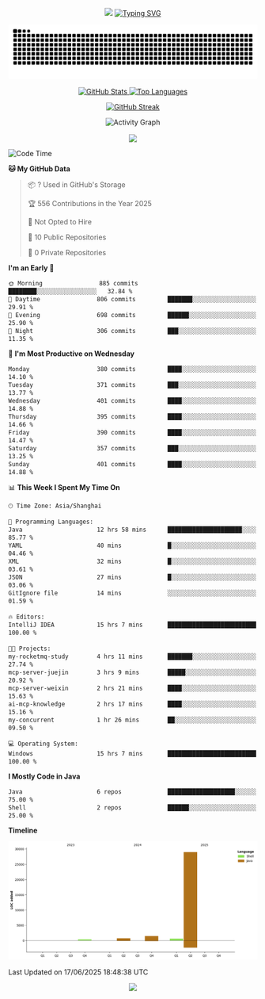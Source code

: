 <!-- -->

<p align="center">
<img src="https://capsule-render.vercel.app/api?type=waving&color=timeGradient&height=300&&section=header&text=HI%20THEME!&fontSize=90&fontAlign=50&fontAlignY=30&desc=I%20am%20AlfonsoKevin!&descAlign=50&descSize=30&descAlignY=60&animation=twinkling" />
    <a align="center" href="https://www.kaijavademo.top/"><img src="https://readme-typing-svg.demolab.com?font=Fira+Code&center=true&pause=1000&width=435&lines=Welcome+to+my+GitHub+profile+page!;%E6%AC%A2%E8%BF%8E%E6%9D%A5%E5%88%B0%E6%88%91%E7%9A%84GitHub%E4%B8%BB%E9%A1%B5%EF%BC%81" alt="Typing SVG" height=200 /> </a>
</p>
 <p align="center"><img src="https://raw.githubusercontent.com/AlfonsoKevin/AlfonsoKevin/output/github-contribution-grid-snake.svg"></p>

</p>


<p align="center" >
  <a href="https://github.com/AlfonsoKevin">  
    <img src="https://github-readme-stats.vercel.app/api/?username=AlfonsoKevin&layout=compact&border_radius=20" width="400"  alt="GitHub Stats" />
  </a>
  <a href="https://www.kaijavademo.top/">
    <img src="https://github-readme-stats.vercel.app/api/top-langs/?username=AlfonsoKevin&layout=compact&border_radius=20" width=400 alt="Top Languages"/>
  </a>
</p>


<p align="center">
    <a href="https://github.com/AlfonsoKevin">
    <img src="https://streak-stats.demolab.com?user=AlfonsoKevin&theme=transparent&hide_border=false%C2%A0%C2%A0%E5%81%87&short_numbers=false%C2%A0%C2%A0%E5%81%87&card_width=595&card_height=234" height="400"  alt="GitHub Streak" />
    </a>
</p>



<p align="center">
    <img width="800" src="https://github-readme-activity-graph.vercel.app/graph?username=AlfonsoKevin&theme=github-compact&hide_border=true&area=true&from=2024-06-01&to=2024-12-31&grid=false&custom_title=Activity%20Graph" alt="Activity Graph" title="Activity Graph" />
</p> 




<p align="center">
	<img align="center" src="https://skillicons.dev/icons?i=idea,java,mysql,redis,spring,rocket,html,css,js,react,linux,py,c,clion,docker,md,stackoverflow&theme=light" />    
</p>


<!--START_SECTION:waka-->
![Code Time](http://img.shields.io/badge/Code%20Time-120%20hrs%2057%20mins-blue)

**🐱 My GitHub Data** 

> 📦 ? Used in GitHub's Storage 
 > 
> 🏆 556 Contributions in the Year 2025
 > 
> 🚫 Not Opted to Hire
 > 
> 📜 10 Public Repositories 
 > 
> 🔑 0 Private Repositories 
 > 
**I'm an Early 🐤** 

```text
🌞 Morning                885 commits         ████████░░░░░░░░░░░░░░░░░   32.84 % 
🌆 Daytime                806 commits         ███████░░░░░░░░░░░░░░░░░░   29.91 % 
🌃 Evening                698 commits         ██████░░░░░░░░░░░░░░░░░░░   25.90 % 
🌙 Night                  306 commits         ███░░░░░░░░░░░░░░░░░░░░░░   11.35 % 
```
📅 **I'm Most Productive on Wednesday** 

```text
Monday                   380 commits         ████░░░░░░░░░░░░░░░░░░░░░   14.10 % 
Tuesday                  371 commits         ███░░░░░░░░░░░░░░░░░░░░░░   13.77 % 
Wednesday                401 commits         ████░░░░░░░░░░░░░░░░░░░░░   14.88 % 
Thursday                 395 commits         ████░░░░░░░░░░░░░░░░░░░░░   14.66 % 
Friday                   390 commits         ████░░░░░░░░░░░░░░░░░░░░░   14.47 % 
Saturday                 357 commits         ███░░░░░░░░░░░░░░░░░░░░░░   13.25 % 
Sunday                   401 commits         ████░░░░░░░░░░░░░░░░░░░░░   14.88 % 
```


📊 **This Week I Spent My Time On** 

```text
🕑︎ Time Zone: Asia/Shanghai

💬 Programming Languages: 
Java                     12 hrs 58 mins      █████████████████████░░░░   85.77 % 
YAML                     40 mins             █░░░░░░░░░░░░░░░░░░░░░░░░   04.46 % 
XML                      32 mins             █░░░░░░░░░░░░░░░░░░░░░░░░   03.61 % 
JSON                     27 mins             █░░░░░░░░░░░░░░░░░░░░░░░░   03.06 % 
GitIgnore file           14 mins             ░░░░░░░░░░░░░░░░░░░░░░░░░   01.59 % 

🔥 Editors: 
IntelliJ IDEA            15 hrs 7 mins       █████████████████████████   100.00 % 

🐱‍💻 Projects: 
my-rocketmq-study        4 hrs 11 mins       ███████░░░░░░░░░░░░░░░░░░   27.74 % 
mcp-server-juejin        3 hrs 9 mins        █████░░░░░░░░░░░░░░░░░░░░   20.92 % 
mcp-server-weixin        2 hrs 21 mins       ████░░░░░░░░░░░░░░░░░░░░░   15.63 % 
ai-mcp-knowledge         2 hrs 17 mins       ████░░░░░░░░░░░░░░░░░░░░░   15.16 % 
my-concurrent            1 hr 26 mins        ██░░░░░░░░░░░░░░░░░░░░░░░   09.50 % 

💻 Operating System: 
Windows                  15 hrs 7 mins       █████████████████████████   100.00 % 
```

**I Mostly Code in Java** 

```text
Java                     6 repos             ███████████████████░░░░░░   75.00 % 
Shell                    2 repos             ██████░░░░░░░░░░░░░░░░░░░   25.00 % 
```



**Timeline**

![Lines of Code chart](https://raw.githubusercontent.com/AlfonsoKevin/AlfonsoKevin/main/assets/bar_graph.png)


 Last Updated on 17/06/2025 18:48:38 UTC
<!--END_SECTION:waka-->

<p align="center">
    <a href="https://github.com/AlfonsoKevin"></a><img src="https://img.shields.io/badge/GitHub-grey?logo=github" />
</p>
